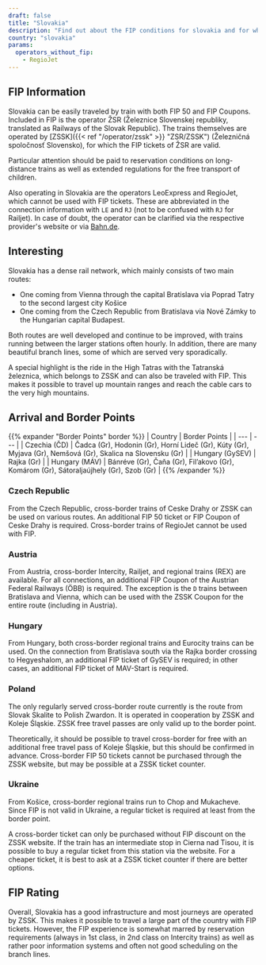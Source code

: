 ```yaml
---
draft: false
title: "Slovakia"
description: "Find out about the FIP conditions for slovakia and for which operators you can benefit from discounts."
country: "slovakia"
params:
  operators_without_fip:
    - RegioJet
---
```


## FIP Information

Slovakia can be easily traveled by train with both FIP 50 and FIP Coupons. Included in FIP is the operator ŽSR (Železnice Slovenskej republiky, translated as Railways of the Slovak Republic). The trains themselves are operated by [ZSSK]({{< ref "/operator/zssk" >}} "ZSR/ZSSK") (Železničná spoločnosť Slovensko), for which the FIP tickets of ŽSR are valid.

Particular attention should be paid to reservation conditions on long-distance trains as well as extended regulations for the free transport of children.

Also operating in Slovakia are the operators LeoExpress and RegioJet, which cannot be used with FIP tickets. These are abbreviated in the connection information with `LE` and `RJ` (not to be confused with `RJ` for Railjet). In case of doubt, the operator can be clarified via the respective provider's website or via [Bahn.de](https://int.bahn.de/en).

## Interesting

Slovakia has a dense rail network, which mainly consists of two main routes:

- One coming from Vienna through the capital Bratislava via Poprad Tatry to the second largest city Košice
- One coming from the Czech Republic from Bratislava via Nové Zámky to the Hungarian capital Budapest.

Both routes are well developed and continue to be improved, with trains running between the larger stations often hourly. In addition, there are many beautiful branch lines, some of which are served very sporadically.

A special highlight is the ride in the High Tatras with the Tatranská železnica, which belongs to ZSSK and can also be traveled with FIP. This makes it possible to travel up mountain ranges and reach the cable cars to the very high mountains.

## Arrival and Border Points

{{% expander "Border Points" border %}}
| Country | Border Points |
| --- | --- |
| Czechia (ČD) | Čadca (Gr), Hodonin (Gr), Horní Lideč (Gr), Kúty (Gr), Myjava (Gr), Nemšová (Gr), Skalica na Slovensku (Gr) |
| Hungary (GySEV) | Rajka (Gr) |
| Hungary (MÁV) | Bánréve (Gr), Čaňa (Gr), Fil’akovo (Gr), Komárom (Gr), Sátoraljaújhely (Gr), Szob (Gr) |
{{% /expander %}}

### Czech Republic

From the Czech Republic, cross-border trains of Ceske Drahy or ZSSK can be used on various routes. An additional FIP 50 ticket or FIP Coupon of Ceske Drahy is required. Cross-border trains of RegioJet cannot be used with FIP.

### Austria

From Austria, cross-border Intercity, Railjet, and regional trains (REX) are available. For all connections, an additional FIP Coupon of the Austrian Federal Railways (ÖBB) is required. The exception is the `D` trains between Bratislava and Vienna, which can be used with the ZSSK Coupon for the entire route (including in Austria).

### Hungary

From Hungary, both cross-border regional trains and Eurocity trains can be used. On the connection from Bratislava south via the Rajka border crossing to Hegyeshalom, an additional FIP ticket of GySEV is required; in other cases, an additional FIP ticket of MAV-Start is required.

### Poland

The only regularly served cross-border route currently is the route from Slovak Skalite to Polish Zwardon. It is operated in cooperation by ZSSK and Koleje Śląskie. ZSSK free travel passes are only valid up to the border point.

Theoretically, it should be possible to travel cross-border for free with an additional free travel pass of Koleje Śląskie, but this should be confirmed in advance. Cross-border FIP 50 tickets cannot be purchased through the ZSSK website, but may be possible at a ZSSK ticket counter.

### Ukraine

From Košice, cross-border regional trains run to Chop and Mukacheve. Since FIP is not valid in Ukraine, a regular ticket is required at least from the border point.

A cross-border ticket can only be purchased without FIP discount on the ZSSK website. If the train has an intermediate stop in Cierna nad Tisou, it is possible to buy a regular ticket from this station via the website. For a cheaper ticket, it is best to ask at a ZSSK ticket counter if there are better options.

## FIP Rating

Overall, Slovakia has a good infrastructure and most journeys are operated by ZSSK. This makes it possible to travel a large part of the country with FIP tickets. However, the FIP experience is somewhat marred by reservation requirements (always in 1st class, in 2nd class on Intercity trains) as well as rather poor information systems and often not good scheduling on the branch lines.
